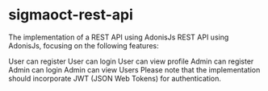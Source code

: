 # sigmaoct-rest-api
The implementation of a REST API using AdonisJs
REST API using AdonisJs, focusing on the following features:

User can register
User can login
User can view profile
Admin can register
Admin can login
Admin can view Users
Please note that the implementation should incorporate JWT (JSON Web
Tokens) for authentication.
